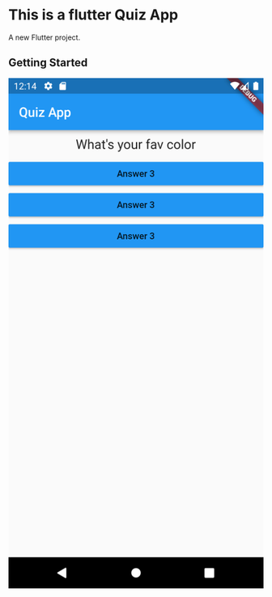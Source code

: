 # This is a flutter Quiz App

A new Flutter project.

## Getting Started

![image info](./assets/Screenshot_1632033899.png)